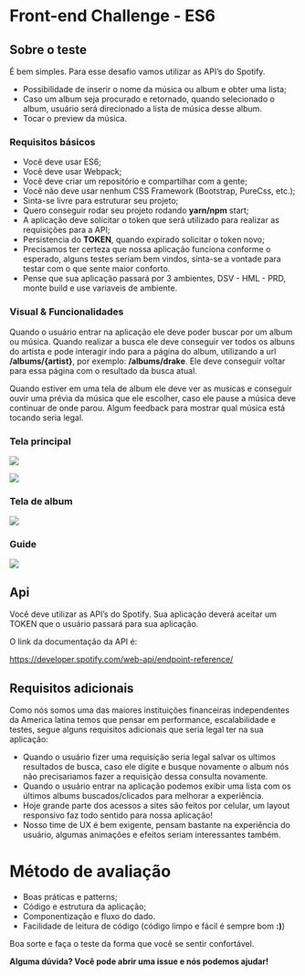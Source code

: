 # Front-end Challenge - ES6

## Sobre o teste

É bem simples. Para esse desafio vamos utilizar as API’s do Spotify.

 - Possibilidade de inserir o nome da música ou album e obter uma lista;
 - Caso um album seja procurado e retornado, quando selecionado o album, usuário será direcionado a lista de música desse album.
 - Tocar o preview da música.

### Requisitos básicos

- Você deve usar ES6;
- Você deve usar Webpack;
- Você deve criar um repositório e compartilhar com a gente;
- Você não deve usar nenhum CSS Framework (Bootstrap, PureCss, etc.);
- Sinta-se livre para estruturar seu projeto;
- Quero conseguir rodar seu projeto rodando **yarn/npm** start;
- A aplicação deve solicitar o token que será utilizado para realizar as requisições para a API;
- Persistencia do **TOKEN**, quando expirado solicitar o token novo;
- Precisamos ter certeza que nossa aplicação funciona conforme o esperado, alguns testes seriam bem vindos, sinta-se a vontade para testar com o que sente maior conforto.
- Pense que sua aplicação passará por 3 ambientes, DSV - HML - PRD, monte build e use variaveis de ambiente.



### Visual & Funcionalidades

Quando o usuário entrar na aplicação ele deve poder buscar por um album ou música. Quando realizar a busca ele deve conseguir ver todos os albuns do artista e pode interagir indo para a página do album, utilizando a url **/albums/{artist}**, por exemplo: **/albums/drake**. Ele deve conseguir voltar para essa página com o resultado da busca atual.

Quando estiver em uma tela de album ele deve ver as musicas e conseguir ouvir uma prévia da música que ele escolher, caso ele pause a música deve continuar de onde parou. Algum feedback para mostrar qual música está tocando seria legal.

### Tela principal

![](https://github.com/tl-developer/challenge/raw/master/imgs/home_1.jpg)

![](https://github.com/tl-developer/challenge/raw/master/imgs/home_2.jpg)

### Tela de album

![](https://github.com/tl-developer/challenge/raw/master/imgs/list.jpg)

### Guide

![](https://github.com/tl-developer/challenge/raw/master/imgs/guide.jpg)

## Api

Você deve utilizar as API’s do Spotify. Sua aplicação deverá aceitar um TOKEN que o usuário passará para sua aplicação.

O link da documentação da API é:

https://developer.spotify.com/web-api/endpoint-reference/

## Requisitos adicionais

Como nós somos uma das maiores instituições financeiras independentes da America latina temos que pensar em performance, escalabilidade e testes, segue alguns requisitos adicionais que seria legal ter na sua aplicação:

- Quando o usuário fizer uma requisição seria legal salvar os ultimos resultados de busca, caso ele digite e busque novamente o album nós não precisariamos fazer a requisição dessa consulta novamente.
- Quando o usuário entrar na aplicação podemos exibir uma lista com os últimos albums buscados/clicados para melhorar a experiência.
- Hoje grande parte dos acessos a sites são feitos por celular, um layout responsivo faz todo sentido para nossa aplicação!
- Nosso time de UX é bem exigente, pensam bastante na experiência do usuário, algumas animações e efeitos seriam interessantes também.

# Método de avaliação

- Boas práticas e patterns;
- Código e estrutura da aplicação;
- Componentização e fluxo do dado.
- Facilidade de leitura de código (código limpo e fácil é sempre bom **:)**)

Boa sorte e faça o teste da forma que você se sentir confortável.

**Alguma dúvida? Você pode abrir uma issue e nós podemos ajudar!**
